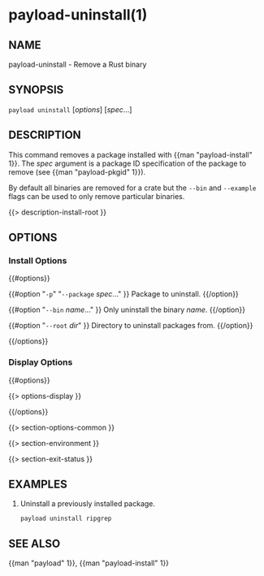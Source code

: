 # payload-uninstall(1)

## NAME

payload-uninstall - Remove a Rust binary

## SYNOPSIS

`payload uninstall` [_options_] [_spec_...]

## DESCRIPTION

This command removes a package installed with {{man "payload-install" 1}}. The _spec_
argument is a package ID specification of the package to remove (see
{{man "payload-pkgid" 1}}).

By default all binaries are removed for a crate but the `--bin` and
`--example` flags can be used to only remove particular binaries.

{{> description-install-root }}

## OPTIONS

### Install Options

{{#options}}

{{#option "`-p`" "`--package` _spec_..." }}
Package to uninstall.
{{/option}}

{{#option "`--bin` _name_..." }}
Only uninstall the binary _name_.
{{/option}}

{{#option "`--root` _dir_" }}
Directory to uninstall packages from.
{{/option}}

{{/options}}

### Display Options

{{#options}}

{{> options-display }}

{{/options}}

{{> section-options-common }}

{{> section-environment }}

{{> section-exit-status }}

## EXAMPLES

1. Uninstall a previously installed package.

       payload uninstall ripgrep

## SEE ALSO
{{man "payload" 1}}, {{man "payload-install" 1}}
